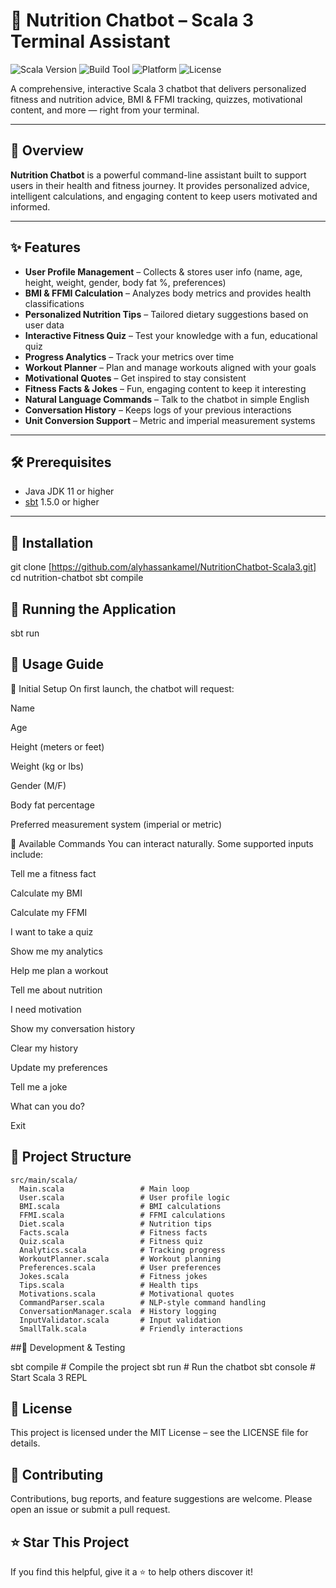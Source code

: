 # 🥗 Nutrition Chatbot – Scala 3 Terminal Assistant

![Scala Version](https://img.shields.io/badge/Scala-3.x-red)
![Build Tool](https://img.shields.io/badge/Build-sbt-blue)
![Platform](https://img.shields.io/badge/Platform-Terminal-informational)
![License](https://img.shields.io/badge/License-MIT-green)

A comprehensive, interactive Scala 3 chatbot that delivers personalized fitness and nutrition advice, BMI & FFMI tracking, quizzes, motivational content, and more — right from your terminal.

---

## 🧠 Overview

**Nutrition Chatbot** is a powerful command-line assistant built to support users in their health and fitness journey. It provides personalized advice, intelligent calculations, and engaging content to keep users motivated and informed.

---

## ✨ Features

- **User Profile Management** – Collects & stores user info (name, age, height, weight, gender, body fat %, preferences)
- **BMI & FFMI Calculation** – Analyzes body metrics and provides health classifications
- **Personalized Nutrition Tips** – Tailored dietary suggestions based on user data
- **Interactive Fitness Quiz** – Test your knowledge with a fun, educational quiz
- **Progress Analytics** – Track your metrics over time
- **Workout Planner** – Plan and manage workouts aligned with your goals
- **Motivational Quotes** – Get inspired to stay consistent
- **Fitness Facts & Jokes** – Fun, engaging content to keep it interesting
- **Natural Language Commands** – Talk to the chatbot in simple English
- **Conversation History** – Keeps logs of your previous interactions
- **Unit Conversion Support** – Metric and imperial measurement systems

---

## 🛠 Prerequisites

- Java JDK 11 or higher  
- [sbt](https://www.scala-sbt.org/) 1.5.0 or higher

---

## 🚀 Installation
git clone [https://github.com/alyhassankamel/NutritionChatbot-Scala3.git]
cd nutrition-chatbot
sbt compile


## 🧾 Running the Application
sbt run

## 🧭 Usage Guide
🧍 Initial Setup
On first launch, the chatbot will request:

Name

Age

Height (meters or feet)

Weight (kg or lbs)

Gender (M/F)

Body fat percentage

Preferred measurement system (imperial or metric)

💬 Available Commands
You can interact naturally. Some supported inputs include:

Tell me a fitness fact

Calculate my BMI

Calculate my FFMI

I want to take a quiz

Show me my analytics

Help me plan a workout

Tell me about nutrition

I need motivation

Show my conversation history

Clear my history

Update my preferences

Tell me a joke

What can you do?

Exit


## 🧱 Project Structure

```plaintext
src/main/scala/
  Main.scala                 # Main loop
  User.scala                 # User profile logic
  BMI.scala                  # BMI calculations
  FFMI.scala                 # FFMI calculations
  Diet.scala                 # Nutrition tips
  Facts.scala                # Fitness facts
  Quiz.scala                 # Fitness quiz
  Analytics.scala            # Tracking progress
  WorkoutPlanner.scala       # Workout planning
  Preferences.scala          # User preferences
  Jokes.scala                # Fitness jokes
  Tips.scala                 # Health tips
  Motivations.scala          # Motivational quotes
  CommandParser.scala        # NLP-style command handling
  ConversationManager.scala  # History logging
  InputValidator.scala       # Input validation
  SmallTalk.scala            # Friendly interactions
```

##🧪 Development & Testing

sbt compile      # Compile the project
sbt run          # Run the chatbot
sbt console      # Start Scala 3 REPL


## 📜 License
This project is licensed under the MIT License – see the LICENSE file for details.

## 🙌 Contributing
Contributions, bug reports, and feature suggestions are welcome. Please open an issue or submit a pull request.

## ⭐️ Star This Project
If you find this helpful, give it a ⭐️ to help others discover it!
